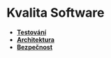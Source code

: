 # Kvalita Software

- **[Testování](sw-testing.md)**
- **[Architektura](sw-architecture.md)**
- **[Bezpečnost](sw-security.md)**
